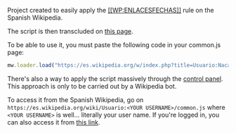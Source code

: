 Project created to easily apply the [[[WP:ENLACESFECHAS]]](https://es.wikipedia.org/wiki/Wikipedia:Manual_de_estilo#Enlaces_internos) rule on the Spanish Wikipedia.

The script is then transcluded on [this page](https://es.wikipedia.org/wiki/Usuario:Nacaru/date-link-remover.js).

To be able to use it, you must paste the following code in your common.js page:

```js
mw.loader.load("https://es.wikipedia.org/w/index.php?title=Usuario:Nacaru/date-link-remover.js&action=raw&ctype=text/javascript");
```

There's also a way to apply the script massively through the [control panel](https://github.com/nacaru-w/date-link-remover/blob/main/control%20panel/date-link-remover-control-panel.js). This approach is only to be carried out by a Wikipedia bot.

To access it from the Spanish Wikipedia, go on `https://es.wikipedia.org/wiki/Usuario:<YOUR USERNAME>/common.js` where `<YOUR USERNAME>` is well... literally your user name. If you're logged in, you can also access it from [this link](https://es.wikipedia.org/wiki/Especial:MiP%C3%A1gina/common.js).